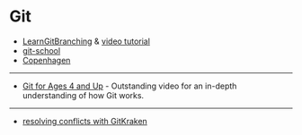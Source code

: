 # Git

* [LearnGitBranching](https://learngitbranching.js.org/) & [video tutorial](https://www.youtube.com/watch?v=dG0ke9vILQM)
* [git-school](https://git-school.github.io/visualizing-git/)
* [Copenhagen](https://github.com/pixel2code-CPH/Git)

---

* [Git for Ages 4 and Up](https://www.youtube.com/watch?v=1ffBJ4sVUb4) - Outstanding video for an in-depth understanding of how Git works.

---

* [resolving conflicts with GitKraken](https://blog.axosoft.com/learn-git-merge-conflict/)